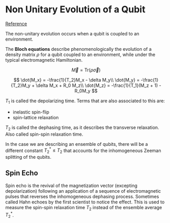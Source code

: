 # Non Unitary Evolution of a Qubit

[Reference](https://www.arxiv-vanity.com/papers/cond-mat/0108339/)

The non-unitary evolution occurs when a qubit is coupled to an environment.

The **Bloch equations** describe phenomenologically the evolution of a density matrix $\rho$ for a qubit coupled to an environment, while under the typical electromagnetic Hamiltonian.

$$
\vec{M} = \mathrm{Tr}(\rho\vec{\sigma})
$$

$$
\dot{M_x} = -\frac{1}{T_2}M_x - \delta M_y\\
\dot{M_y} = -\frac{1}{T_2}M_y + \delta M_x + R_0 M_z\\
\dot{M_z} = -\frac{1}{T_1}(M_z + 1) - R_0M_y
$$

$T_1$ is called the depolarizing time. Terms that are also associated to this are:

- inelastic spin-flip
- spin-lattice relaxation

$T_2$ is called the dephasing time, as it describes the transverse relaxation. Also called spin-spin relaxation time.

In the case we are describing an ensemble of qubits, there will be a different constant $T_2^* \leq T_2$ that accounts for the inhomogeneous Zeeman splitting of the qubits.

## Spin Echo

Spin echo is the revival of the magnetization vector (excepting depolarization) following an application of a sequence of electromagnetic pulses that reverses the inhomogeneous dephasing process. 
Sometimes called Hahn echoes by the first scientist to notice the effect.
This is used to measure the spin-spin relaxation time $T_2$ instead of the ensemble average $T_2^*$.